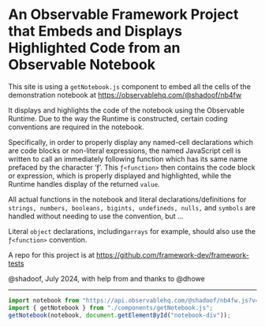 # An Observable Framework Project that Embeds and Displays Highlighted Code from an Observable Notebook

This site is using a `getNotebook.js` component to embed all the cells of the demonstration notebook at https://observablehq.com/@shadoof/nb4fw 

It displays and highlights the code of the notebook using the Observable Runtime. Due to the way the Runtime is constructed, certain coding conventions are required in the notebook.

Specifically, in order to properly display any named-cell declarations which are code blocks or non-literal expressions, the named JavaScript cell is written to call an immediately following function which has its same name prefaced by the character ‘ƒ’. This `ƒ<function>` then contains the code block or expression, which is properly displayed and highlighted, while the Runtime handles display of the returned `value`.

All actual functions in the notebook and literal declarations/definitions for `strings, numbers, booleans, bigints, undefineds, nulls,` and `symbols` are handled without needing to use the convention, but ...

Literal `object` declarations, including`arrays` for example, should also use the `ƒ<function>` convention.

A repo for this project is at https://github.com/framework-dev/framework-tests

@shadoof, July 2024, with help from and thanks to @dhowe

---
```js
import notebook from "https://api.observablehq.com/@shadoof/nb4fw.js?v=4";
import { getNotebook } from "./components/getNotebook.js";
getNotebook(notebook, document.getElementById("notebook-div"));
```
<div id="notebook-div"></div>